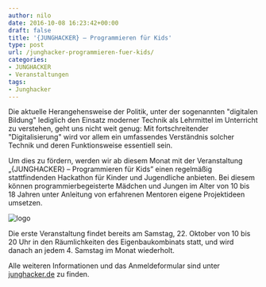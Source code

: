 ```yaml
---
author: nilo
date: 2016-10-08 16:23:42+00:00
draft: false
title: '{JUNGHACKER} – Programmieren für Kids'
type: post
url: /junghacker-programmieren-fuer-kids/
categories:
- JUNGHACKER
- Veranstaltungen
tags:
- Junghacker
---
```


Die aktuelle Herangehensweise der Politik, unter der sogenannten "digitalen Bildung" lediglich den Einsatz moderner Technik als Lehrmittel im Unterricht zu verstehen, geht uns nicht weit genug: Mit fortschreitender "Digitalisierung" wird vor allem ein umfassendes Verständnis solcher Technik und deren Funktionsweise essentiell sein.

Um dies zu fördern, werden wir ab diesem Monat mit der Veranstaltung „{JUNGHACKER} – Programmieren für Kids” einen regelmäßig stattfindenden Hackathon für Kinder und Jugendliche anbieten. Bei diesem können programmierbegeisterte Mädchen und Jungen im Alter von 10 bis 18 Jahren unter Anleitung von erfahrenen Mentoren eigene Projektideen umsetzen.

![logo](/wp-content/uploads/2016/10/logo-300x56.jpg)


Die erste Veranstaltung findet bereits am Samstag, 22. Oktober von 10 bis 20 Uhr in den Räumlichkeiten des Eigenbaukombinats statt, und wird danach an jedem 4. Samstag im Monat wiederholt.

Alle weiteren Informationen und das Anmeldeformular sind unter [junghacker.de](/junghacker.de) zu finden.
